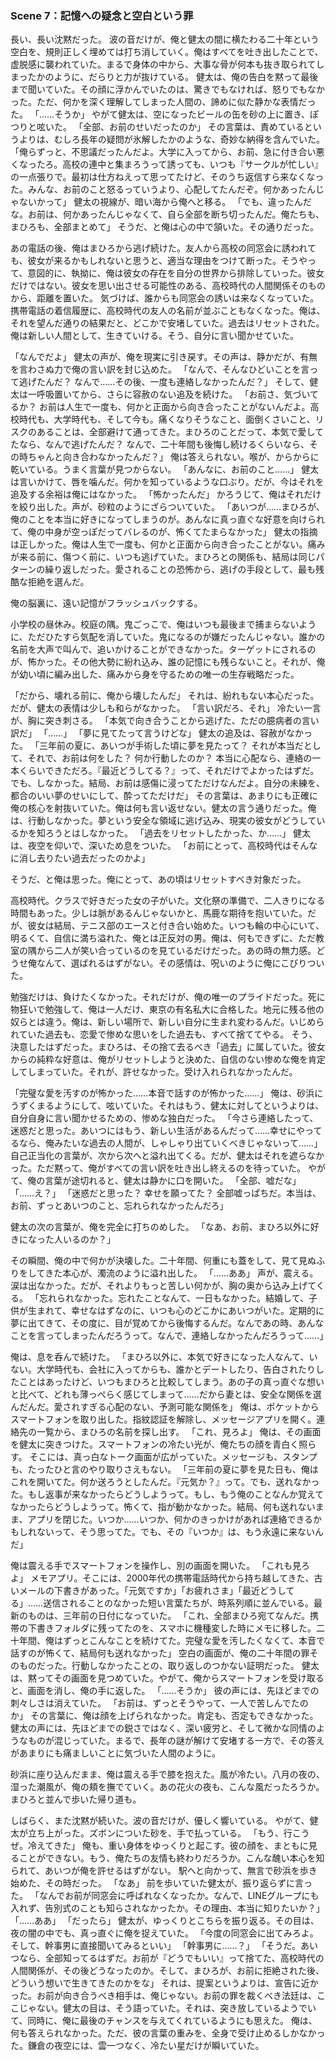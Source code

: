 ### Scene 7：記憶への疑念と空白という罪

長い、長い沈黙だった。
波の音だけが、俺と健太の間に横たわる二十年という空白を、規則正しく埋めては打ち消していく。俺はすべてを吐き出したことで、虚脱感に襲われていた。まるで身体の中から、大事な骨が何本も抜き取られてしまったかのように、だらりと力が抜けている。
健太は、俺の告白を黙って最後まで聞いていた。その顔に浮かんでいたのは、驚きでもなければ、怒りでもなかった。ただ、何かを深く理解してしまった人間の、諦めに似た静かな表情だった。
「……そうか」
やがて健太は、空になったビールの缶を砂の上に置き、ぽつりと呟いた。
「全部、お前のせいだったのか」
その言葉は、責めているというよりは、むしろ長年の疑問が氷解したかのような、奇妙な納得を含んでいた。
「俺らずっと、不思議だったんだよ。大学に入ってから、お前、急に付き合い悪くなったろ。高校の連中と集まろうって誘っても、いつも『サークルが忙しい』の一点張りで。最初は仕方ねえって思ってたけど、そのうち返信すら来なくなった。みんな、お前のこと怒るっていうより、心配してたんだぞ。何かあったんじゃないかって」
健太の視線が、暗い海から俺へと移る。
「でも、違ったんだな。お前は、何かあったんじゃなくて、自ら全部を断ち切ったんだ。俺たちも、まひろも、全部まとめて」
そうだ、と俺は心の中で頷いた。その通りだった。

あの電話の後、俺はまひろから逃げ続けた。友人から高校の同窓会に誘われても、彼女が来るかもしれないと思うと、適当な理由をつけて断った。そうやって、意図的に、執拗に、俺は彼女の存在を自分の世界から排除していった。彼女だけではない。彼女を思い出させる可能性のある、高校時代の人間関係そのものから、距離を置いた。
気づけば、誰からも同窓会の誘いは来なくなっていた。携帯電話の着信履歴に、高校時代の友人の名前が並ぶこともなくなった。俺は、それを望んだ通りの結果だと、どこかで安堵していた。過去はリセットされた。俺は新しい人間として、生きていける。そう、自分に言い聞かせていた。

「なんでだよ」
健太の声が、俺を現実に引き戻す。その声は、静かだが、有無を言わさぬ力で俺の言い訳を封じ込めた。
「なんで、そんなひどいことを言って逃げたんだ？ なんで……その後、一度も連絡しなかったんだ？」
そして、健太は一呼吸置いてから、さらに容赦のない追及を続けた。
「お前さ、気づいてるか？ お前は人生で一度も、何かと正面から向き合ったことがないんだよ。高校時代も、大学時代も、そして今も。痛くなりそうなこと、面倒くさいこと、リスクのあることは、全部避けて通ってきた。まひろのことだって、本気で愛してたなら、なんで逃げたんだ？ なんで、二十年間も後悔し続けるくらいなら、その時ちゃんと向き合わなかったんだ？」
俺は答えられない。喉が、からからに乾いている。うまく言葉が見つからない。
「あんなに、お前のこと……」
健太は言いかけて、唇を噛んだ。何かを知っているような口ぶり。だが、今はそれを追及する余裕は俺にはなかった。
「怖かったんだ」
かろうじて、俺はそれだけを絞り出した。声が、砂粒のようにざらついていた。
「あいつが……まひろが、俺のことを本当に好きになってしまうのが。あんなに真っ直ぐな好意を向けられて、俺の中身が空っぽだってバレるのが、怖くてたまらなかった」
健太の指摘は正しかった。俺は人生で一度も、何かと正面から向き合ったことがない。痛みが来る前に、傷つく前に、いつも逃げていた。まひろとの関係も、結局は同じパターンの繰り返しだった。愛されることの恐怖から、逃げの手段として、最も残酷な拒絶を選んだ。

俺の脳裏に、遠い記憶がフラッシュバックする。

小学校の昼休み。校庭の隅。鬼ごっこで、俺はいつも最後まで捕まらないように、ただひたすら気配を消していた。鬼になるのが嫌だったんじゃない。誰かの名前を大声で叫んで、追いかけることができなかった。ターゲットにされるのが、怖かった。その他大勢に紛れ込み、誰の記憶にも残らないこと。それが、俺が幼い頃に編み出した、痛みから身を守るための唯一の生存戦略だった。

「だから、壊れる前に、俺から壊したんだ」
それは、紛れもない本心だった。だが、健太の表情は少しも和らがなかった。
「言い訳だろ、それ」
冷たい一言が、胸に突き刺さる。
「本気で向き合うことから逃げた、ただの臆病者の言い訳だ」
「……」
「夢に見てたって言うけどな」
健太の追及は、容赦がなかった。
「三年前の夏に、あいつが手術した頃に夢を見たって？ それが本当だとして、それで、お前は何をした？ 何か行動したのか？ 本当に心配なら、連絡の一本くらいできただろ。『最近どうしてる？』って、それだけでよかったはずだ。でも、しなかった。結局、お前は感傷に浸ってただけなんだよ。自分の未練を、都合のいい夢のせいにして、酔ってただけだ」
その言葉は、あまりにも正確に俺の核心を射抜いていた。俺は何も言い返せない。健太の言う通りだった。俺は、行動しなかった。夢という安全な領域に逃げ込み、現実の彼女がどうしているかを知ろうとはしなかった。
「過去をリセットしたかった、か……」
健太は、夜空を仰いで、深いため息をついた。
「お前にとって、高校時代はそんなに消し去りたい過去だったのかよ」

そうだ、と俺は思った。俺にとって、あの頃はリセットすべき対象だった。

高校時代。クラスで好きだった女の子がいた。文化祭の準備で、二人きりになる時間もあった。少しは脈があるんじゃないかと、馬鹿な期待を抱いていた。だが、彼女は結局、テニス部のエースと付き合い始めた。いつも輪の中心にいて、明るくて、自信に満ち溢れた、俺とは正反対の男。俺は、何もできずに、ただ教室の隅から二人が笑い合っているのを見ているだけだった。あの時の無力感。どうせ俺なんて、選ばれるはずがない。その感情は、呪いのように俺にこびりついた。

勉強だけは、負けたくなかった。それだけが、俺の唯一のプライドだった。死に物狂いで勉強して、俺は一人だけ、東京の有名私大に合格した。地元に残る他の奴らとは違う。俺は、新しい場所で、新しい自分に生まれ変わるんだ。いじめられていた過去も、恋愛で惨めな思いをした過去も、すべて捨ててやる。
そう、決意したはずだった。まひろは、その捨て去るべき「過去」に属していた。彼女からの純粋な好意は、俺がリセットしようと決めた、自信のない惨めな俺を肯定してしまっていた。それが、許せなかった。受け入れられなかったんだ。

「完璧な愛を汚すのが怖かった……本音で話すのが怖かった……」
俺は、砂浜にうずくまるようにして、呟いていた。それはもう、健太に対してというよりは、自分自身に言い聞かせるための、惨めな独白だった。
「今さら連絡したって、迷惑だと思った。あいつにはもう、新しい生活があるんだって……幸せにやってるなら、俺みたいな過去の人間が、しゃしゃり出ていくべきじゃないって……」
自己正当化の言葉が、次から次へと溢れ出てくる。だが、健太はそれを遮らなかった。ただ黙って、俺がすべての言い訳を吐き出し終えるのを待っていた。
やがて、俺の言葉が途切れると、健太は静かに口を開いた。
「全部、嘘だな」
「……え？」
「迷惑だと思った？ 幸せを願ってた？ 全部嘘っぱちだ。本当は、お前、ずっとあいつのこと、忘れられなかったんだろ」

健太の次の言葉が、俺を完全に打ちのめした。
「なあ、お前、まひろ以外に好きになった人いるのか？」

その瞬間、俺の中で何かが決壊した。二十年間、何重にも蓋をして、見て見ぬふりをしてきた本心が、濁流のように溢れ出した。
「……ああ」
声が、震える。涙は出なかった。だが、それよりもっと苦しい何かが、胸の奥から込み上げてくる。
「忘れられなかった。忘れたことなんて、一日もなかった。結婚して、子供が生まれて、幸せなはずなのに、いつも心のどこかにあいつがいた。定期的に夢に出てきて、その度に、目が覚めてから後悔するんだ。なんであの時、あんなことを言ってしまったんだろうって。なんで、連絡しなかったんだろうって……」

俺は、息を呑んで続けた。
「まひろ以外に、本気で好きになった人なんて、いない。大学時代も、会社に入ってからも、誰かとデートしたり、告白されたりしたことはあったけど、いつもまひろと比較してしまう。あの子の真っ直ぐな想いと比べて、どれも薄っぺらく感じてしまって……だから妻とは、安全な関係を選んだんだ。愛されすぎる心配のない、予測可能な関係を」
俺は、ポケットからスマートフォンを取り出した。指紋認証を解除し、メッセージアプリを開く。連絡先の一覧から、まひろの名前を探し出す。
「これ、見ろよ」
俺は、その画面を健太に突きつけた。スマートフォンの冷たい光が、俺たちの顔を青白く照らす。
そこには、真っ白なトーク画面が広がっていた。メッセージも、スタンプも、たったひと言のやり取りさえもない。
「三年前の夏に夢を見た日も、俺はこれを開いてた。何か送ろうとしたんだ。『元気か？』って。でも、送れなかった。もし返事が来なかったらどうしようって。もし、もう俺のことなんか覚えてなかったらどうしようって。怖くて、指が動かなかった。結局、何も送れないまま、アプリを閉じた。いつか……いつか、何かのきっかけがあれば連絡できるかもしれないって、そう思ってた。でも、その『いつか』は、もう永遠に来ないんだ」

俺は震える手でスマートフォンを操作し、別の画面を開いた。
「これも見ろよ」
メモアプリ。そこには、2000年代の携帯電話時代から持ち越してきた、古いメールの下書きがあった。「元気ですか」「お疲れさま」「最近どうしてる」……送信されることのなかった短い言葉たちが、時系列順に並んでいる。最新のものは、三年前の日付になっていた。
「これ、全部まひろ宛てなんだ。携帯の下書きフォルダに残ってたのを、スマホに機種変した時にメモに移した。二十年間、俺はずっとこんなことを続けてた。完璧な愛を汚したくなくて、本音で話すのが怖くて、結局何も送れなかった」
空白の画面が、俺の二十年間の罪そのものだった。行動しなかったことの、取り返しのつかない証明だった。
健太は、黙ってその画面を見つめていた。やがて、俺からスマートフォンを受け取ると、画面を消し、俺の手に返した。
「……そうか」
彼の声には、先ほどまでの刺々しさは消えていた。
「お前は、ずっとそうやって、一人で苦しんでたのか」
その言葉に、俺は顔を上げられなかった。肯定も、否定もできなかった。健太の声には、先ほどまでの鋭さではなく、深い疲労と、そして微かな同情のようなものが混じっていた。まるで、長年の謎が解けて安堵する一方で、その答えがあまりにも痛ましいことに気づいた人間のように。

砂浜に座り込んだまま、俺は震える手で膝を抱えた。風が冷たい。八月の夜の、湿った潮風が、俺の頬を撫でていく。あの花火の夜も、こんな風だったろうか。まひろと並んで歩いた帰り道も。

しばらく、また沈黙が続いた。波の音だけが、優しく響いている。
やがて、健太が立ち上がった。ズボンについた砂を、手で払っている。
「もう、行こうぜ。冷えてきた」
俺も、重い身体をゆっくりと起こす。彼の顔を、まともに見ることができない。もう、俺たちの友情も終わりだろうか。こんな醜い本心を知られて、あいつが俺を許せるはずがない。
駅へと向かって、無言で砂浜を歩き始めた、その時だった。
「なあ」
前を歩いていた健太が、振り返らずに言った。
「なんでお前が同窓会に呼ばれなくなったか。なんで、LINEグループにも入れず、告別式のことも知らされなかったか。その理由、本当に知りたいか？」
「……ああ」
「だったら」
健太が、ゆっくりとこちらを振り返る。その目は、夜の闇の中でも、真っ直ぐに俺を捉えていた。
「今度の同窓会に出てみろよ。そして、幹事男に直接聞いてみるといい」
「幹事男に……？」
「そうだ。あいつなら、全部知ってるはずだ。お前が『どうでもいい』って捨てた、高校時代の人間関係が、その後どうなったのか。そして、まひろが、お前に拒絶された後、どういう想いで生きてきたのかをな」
それは、提案というよりは、宣告に近かった。お前が向き合うべき相手は、俺じゃない。お前の罪を裁くべき法廷は、ここじゃない。健太の目は、そう語っていた。それは、突き放しているようでいて、同時に、俺に最後のチャンスを与えてくれているようにも思えた。
俺は、何も答えられなかった。ただ、彼の言葉の重みを、全身で受け止めるしかなかった。鎌倉の夜空には、雲一つなく、冷たい星だけが瞬いていた。